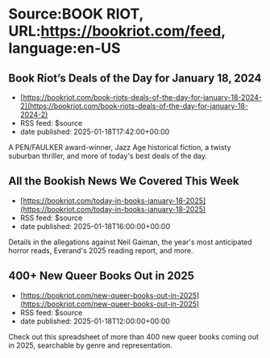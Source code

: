 # Source:BOOK RIOT, URL:https://bookriot.com/feed, language:en-US

## Book Riot’s Deals of the Day for January 18, 2024
 - [https://bookriot.com/book-riots-deals-of-the-day-for-january-18-2024-2](https://bookriot.com/book-riots-deals-of-the-day-for-january-18-2024-2)
 - RSS feed: $source
 - date published: 2025-01-18T17:42:00+00:00

A PEN/FAULKER award-winner, Jazz Age historical fiction, a twisty suburban thriller, and more of today's best deals of the day.

## All the Bookish News We Covered This Week
 - [https://bookriot.com/today-in-books-january-18-2025](https://bookriot.com/today-in-books-january-18-2025)
 - RSS feed: $source
 - date published: 2025-01-18T16:00:00+00:00

Details in the allegations against Neil Gaiman, the year's most anticipated horror reads, Everand's 2025 reading report, and more.

## 400+ New Queer Books Out in 2025
 - [https://bookriot.com/new-queer-books-out-in-2025](https://bookriot.com/new-queer-books-out-in-2025)
 - RSS feed: $source
 - date published: 2025-01-18T12:00:00+00:00

Check out this spreadsheet of more than 400 new queer books coming out in 2025, searchable by genre and representation.

